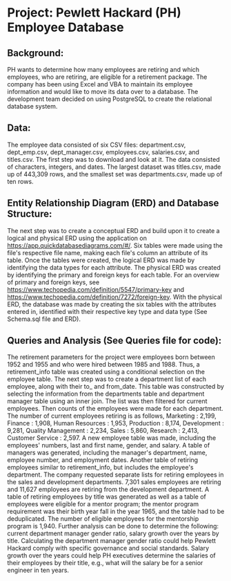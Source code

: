 # Project: Pewlett Hackard (PH) Employee Database
## Background:
PH wants to determine how many employees are retiring and which employees, who are retiring, are eligible for a retirement package. The company has been using Excel and VBA to maintain its employee information and would like to move its data over to a database. The development team decided on using PostgreSQL to create the relational database system.

## Data:
The employee data consisted of six CSV files: department.csv, dept_emp.csv, dept_manager.csv, employees.csv, salaries.csv, and titles.csv. The first step was to download and look at it. The data consisted of characters, integers, and dates. The largest dataset was titles.csv, made up of 443,309 rows, and the smallest set was departments.csv, made up of ten rows.

## Entity Relationship Diagram (ERD) and Database Structure:
The next step was to create a conceptual ERD and build upon it to create a logical and physical ERD using the application on <https://app.quickdatabasediagrams.com/#/>. Six tables were made using the file's respective file name, making each file's column an attribute of its table. Once the tables were created, the logical ERD was made by identifying the data types for each attribute. The physical ERD was created by identifying the primary and foreign keys for each table. For an overview of primary and foreign keys, see https://www.techopedia.com/definition/5547/primary-key and https://www.techopedia.com/definition/7272/foreign-key. With the physical ERD, the database was made by creating the six tables with the attributes entered in, identified with their respective key type and data type (See Schema.sql file and ERD).

## Queries and Analysis (See Queries file for code):
 The retirement parameters for the project were employees born between 1952 and 1955 and who were hired between 1985 and 1988.  Thus, a retirement_info table was created using a conditional selection on the employee table. The next step was to create a department list of each employee, along with their to_ and from_date. This table was constructed by selecting the information from the departments table and department manager table using an inner join. The list was then filtered for current employees. Then counts of the employees were made for each department. The number of current employees retiring is as follows, Marketing : 2,199, Finance : 1,908, Human Resources : 1,953, Production : 8,174, Development : 9,281, Quality Management : 2,234, Sales : 5,860, Research : 2,413, Customer Service : 2,597. A new employee table was made, including the employees' numbers, last and first name, gender, and salary. A table of managers was generated, including the manager's department, name, employee number, and employment dates. Another table of retiring employees similar to retirement_info, but includes the employee's department. The company requested separate lists for retiring employees in the sales and development departments. 7,301 sales employees are retiring and 11,627 employees are retiring from the development department. A table of retiring employees by title was generated as well as a table of employees were eligible for a mentor program; the mentor program requirement was their birth year fall in the year 1965, and the table had to be deduplicated. The number of eligible employees for the mentorship program is 1,940. Further analysis can be done to determine the following: current department manager gender ratio, salary growth over the years by title. Calculating the department manager gender ratio could help Pewlett Hackard comply with specific governance and social standards. Salary growth over the years could help PH executives determine the salaries of their employees by their title, e.g., what will the salary be for a senior engineer in ten years.
